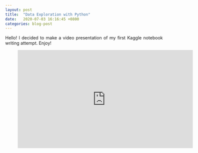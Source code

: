 ```yaml
---
layout: post
title:  "Data Exploration with Python"
date:   2020-07-03 16:16:45 +0800
categories: blog-post
---
```


<div style="text-align: justify">
Hello! I decided to make a video presentation of my first Kaggle notebook writing attempt. Enjoy!

<figure class="video_container">
  <iframe width="560" height="315" src="https://www.youtube.com/embed/soJ6MrIIYAQ" frameborder="0" allow="accelerometer; autoplay; encrypted-media; gyroscope; picture-in-picture" allowfullscreen></iframe>
</figure>
</div>